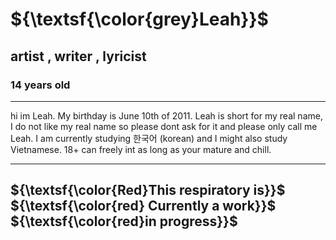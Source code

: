 # ${\textsf{\color{grey}Leah}}$
## artist , writer , lyricist 
### 14 years old
_____
hi im Leah. My birthday is June 10th of 2011. Leah is short for my real name, I do not like my real name so please dont ask for it and please only call me Leah. I am currently studying 한국어 (korean) and I might also study Vietnamese. 18+ can freely int as long as your mature and chill.
___ 

## ${\textsf{\color{Red}This respiratory is}}$ ${\textsf{\color{red} Currently a work}}$ ${\textsf{\color{red}in progress}}$



